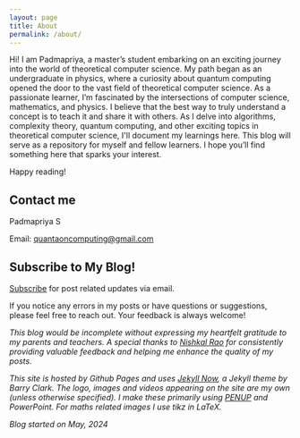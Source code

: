 ```yaml
---
layout: page
title: About
permalink: /about/
---
```

                                                        
Hi! I am Padmapriya, a master’s student embarking on an exciting journey into the world of theoretical computer science. My path began as an undergraduate in physics, where a curiosity about quantum computing opened the door to the vast field of theoretical computer science. As a passionate learner, I’m fascinated by the intersections of computer science, mathematics, and physics. I believe that the best way to truly understand a concept is to teach it and share it with others. As I delve into algorithms, complexity theory, quantum computing, and other exciting topics in theoretical computer science, I'll document my learnings here. This blog will serve as a repository for myself and fellow learners. I hope you’ll find something here that sparks your interest.

Happy reading!

## Contact me

Padmapriya S

Email: [quantaoncomputing@gmail.com](mailto:quantaoncomputing@gmail.com)

## Subscribe to My Blog!

[Subscribe](https://docs.google.com/forms/d/e/1FAIpQLSdTJ_nCEkPI9-DMx0voILUG8t2czAgns4gOWU3Fy2d-Ptqj8A/viewform?embedded=true) for post related updates via email.

If you notice any errors in my posts or have questions or suggestions, please feel free to reach out. Your feedback is always welcome!

*This blog would be incomplete without expressing my heartfelt gratitude to my parents and teachers. A special thanks to [Nishkal Rao](https://github.com/nishkalrao20) for consistently providing valuable feedback and helping me enhance the quality of my posts.*

*This site is hosted by Github Pages and uses [Jekyll Now](https://github.com/barryclark/jekyll-now), a Jekyll theme by Barry Clark. 
The logo, images and videos appearing on the site are my own (unless otherwise specified). I make these primarily using [PENUP](https://www.penup.com/main/home) and PowerPoint. For maths related images I use tikz in LaTeX.* 

*Blog started on May, 2024*
